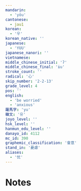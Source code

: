 ```yaml
---
mandarin:
  - 'yōu'
cantonese:
  - jau1
korean:
  - '우'
korean_native: ''
japanese:
  - 'YUU'
japanese_nanori: ''
vietnamese:
middle_chinese_initial: 'ʔ'
middle_chinese_final: 'ɨu'
stroke_count: ''
radical: '心'
skip_number: '2-2-13'
grade_level: 4
pos: ''
english:
  - 'be worried'
  - 'anxious'
羅馬字: 'yu'
韓文: '유'
joyo_level: ''
hsk_level: ''
hanmun_edu_level: ''
danayo_id: 4112
mc_id: 390
graphemic_classification: '會意'
stand_in: '憂慮'
aliases:
  - '忧'
---
```


# Notes
